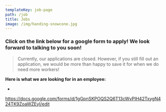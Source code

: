 ```yaml
---
templateKey: job-page
path: /job
title: Jobs
image: /img/handing-snowcone.jpg
---
```

### Click on the link below for a google form to apply! We look forward to talking to you soon!

> Currently, our applications are closed. However, if you still fill out an application, we would be more than happy to save it for when we do need more workers! 



**Here is what we are looking for in an employee:**

*

<https://docs.google.com/forms/d/1gGpnSKPOQS2Q6T13cWvPIH42TxygN424TK9ZoaWZEyI/edit>